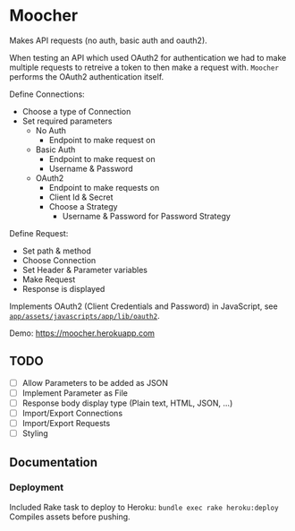 # Moocher

Makes API requests (no auth, basic auth and oauth2).

When testing an API which used OAuth2 for authentication we had to make multiple requests to retreive a token to then make a request with.
`Moocher` performs the OAuth2 authentication itself.

Define Connections:
- Choose a type of Connection
- Set required parameters
  - No Auth
    - Endpoint to make request on
  - Basic Auth
    - Endpoint to make request on
    - Username & Password
  - OAuth2
    - Endpoint to make requests on
    - Client Id & Secret
    - Choose a Strategy
      - Username & Password for Password Strategy

Define Request:
- Set path & method
- Choose Connection
- Set Header & Parameter variables
- Make Request
- Response is displayed

Implements OAuth2 (Client Credentials and Password) in JavaScript, see [`app/assets/javascripts/app/lib/oauth2`](app/assets/javascripts/app/lib/oauth2).

Demo: https://moocher.herokuapp.com

## TODO
- [ ] Allow Parameters to be added as JSON
- [ ] Implement Parameter as File
- [ ] Response body display type (Plain text, HTML, JSON, ...)
- [ ] Import/Export Connections
- [ ] Import/Export Requests
- [ ] Styling

## Documentation
### Deployment
Included Rake task to deploy to Heroku:
`bundle exec rake heroku:deploy`
Compiles assets before pushing.

